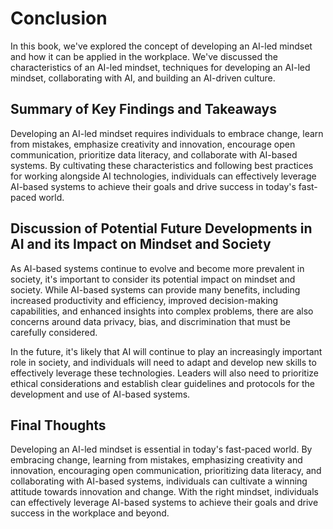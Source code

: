 # Conclusion

In this book, we've explored the concept of developing an AI-led mindset and how it can be applied in the workplace. We've discussed the characteristics of an AI-led mindset, techniques for developing an AI-led mindset, collaborating with AI, and building an AI-driven culture.

Summary of Key Findings and Takeaways
-------------------------------------

Developing an AI-led mindset requires individuals to embrace change, learn from mistakes, emphasize creativity and innovation, encourage open communication, prioritize data literacy, and collaborate with AI-based systems. By cultivating these characteristics and following best practices for working alongside AI technologies, individuals can effectively leverage AI-based systems to achieve their goals and drive success in today's fast-paced world.

Discussion of Potential Future Developments in AI and its Impact on Mindset and Society
---------------------------------------------------------------------------------------

As AI-based systems continue to evolve and become more prevalent in society, it's important to consider its potential impact on mindset and society. While AI-based systems can provide many benefits, including increased productivity and efficiency, improved decision-making capabilities, and enhanced insights into complex problems, there are also concerns around data privacy, bias, and discrimination that must be carefully considered.

In the future, it's likely that AI will continue to play an increasingly important role in society, and individuals will need to adapt and develop new skills to effectively leverage these technologies. Leaders will also need to prioritize ethical considerations and establish clear guidelines and protocols for the development and use of AI-based systems.

Final Thoughts
--------------

Developing an AI-led mindset is essential in today's fast-paced world. By embracing change, learning from mistakes, emphasizing creativity and innovation, encouraging open communication, prioritizing data literacy, and collaborating with AI-based systems, individuals can cultivate a winning attitude towards innovation and change. With the right mindset, individuals can effectively leverage AI-based systems to achieve their goals and drive success in the workplace and beyond.

